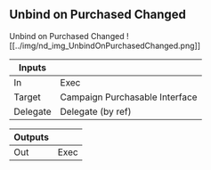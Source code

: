 ## Unbind on Purchased Changed
Unbind on Purchased Changed
![[../img/nd_img_UnbindOnPurchasedChanged.png]]

|Inputs||
|--|--|
| In | Exec |
| Target | Campaign Purchasable Interface |
| Delegate | Delegate (by ref) |

|Outputs||
|--|--|
| Out | Exec |
